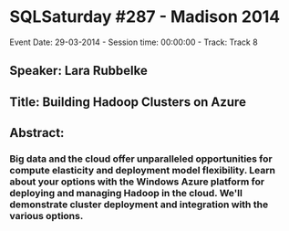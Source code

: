 # SQLSaturday #287 - Madison 2014
Event Date: 29-03-2014 - Session time: 00:00:00 - Track: Track 8
## Speaker: Lara Rubbelke
## Title: Building Hadoop Clusters on Azure
## Abstract:
### Big data and the cloud offer unparalleled opportunities for compute elasticity and deployment model flexibility. Learn about your options with the Windows Azure platform for deploying and managing Hadoop in the cloud. We'll demonstrate cluster deployment and integration with the various options.  
